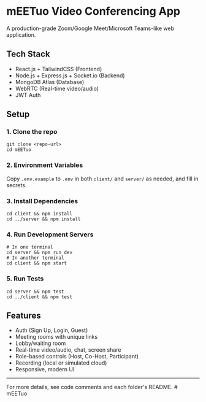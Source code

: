 # mEETuo Video Conferencing App

A production-grade Zoom/Google Meet/Microsoft Teams-like web application.

## Tech Stack
- React.js + TailwindCSS (Frontend)
- Node.js + Express.js + Socket.io (Backend)
- MongoDB Atlas (Database)
- WebRTC (Real-time video/audio)
- JWT Auth

## Setup

### 1. Clone the repo
```
git clone <repo-url>
cd mEETuo
```

### 2. Environment Variables
Copy `.env.example` to `.env` in both `client/` and `server/` as needed, and fill in secrets.

### 3. Install Dependencies
```
cd client && npm install
cd ../server && npm install
```

### 4. Run Development Servers
```
# In one terminal
cd server && npm run dev
# In another terminal
cd client && npm start
```

### 5. Run Tests
```
cd server && npm test
cd ../client && npm test
```

## Features
- Auth (Sign Up, Login, Guest)
- Meeting rooms with unique links
- Lobby/waiting room
- Real-time video/audio, chat, screen share
- Role-based controls (Host, Co-Host, Participant)
- Recording (local or simulated cloud)
- Responsive, modern UI

---

For more details, see code comments and each folder's README.
#   m E E T u o  
 